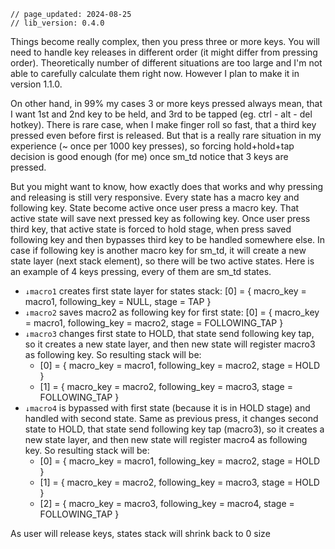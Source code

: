 ```
// page_updated: 2024-08-25
// lib_version: 0.4.0
```

Things become really complex, then you press three or more keys. You will need to handle key releases in different order (it might differ from pressing order). Theoretically number of different situations are too large and I'm not able to carefully calculate them right now. However I plan to make it in version 1.1.0.

On other hand, in 99% my cases 3 or more keys pressed always mean, that I want 1st and 2nd key to be held, and 3rd to be tapped (eg. ctrl - alt - del hotkey). There is rare case, when I make finger roll so fast, that a third key pressed even before first is released. But that is a really rare situation in my experience (~ once per 1000 key presses), so forcing hold+hold+tap decision is good enough (for me) once sm_td notice that 3 keys are pressed.

But you might want to know, how exactly does that works and why pressing and releasing is still very responsive. Every state has a macro key and following key. State become active once user press a macro key. That active state will save next pressed key as following key. Once user press third key, that active state is forced to hold stage, when press saved following key and then bypasses third key to be handled somewhere else. In case if following key is another macro key for sm_td, it will create a new state layer (next stack element), so there will be two active states. Here is an example of 4 keys pressing, every of them are sm_td states.

- `↓macro1` creates first state layer for states stack: [0] = { macro_key = macro1, following_key = NULL, stage = TAP }
- `↓macro2` saves macro2 as following key for first state: [0] = { macro_key = macro1, following_key = macro2, stage = FOLLOWING_TAP }
- `↓macro3` changes first state to HOLD, that state send following key tap, so it creates a new state layer, and then new state will register macro3 as following key. So resulting stack will be:
	* [0] = { macro_key = macro1, following_key = macro2, stage = HOLD }
	* [1] = { macro_key = macro2, following_key = macro3, stage = FOLLOWING_TAP }
- `↓macro4` is bypassed with first state (because it is in HOLD stage) and handled with second state. Same as previous press, it changes second state to HOLD, that state send following key tap (macro3), so it creates a new state layer, and then new state will register macro4 as following key. So resulting stack will be:
	* [0] = { macro_key = macro1, following_key = macro2, stage = HOLD }
	* [1] = { macro_key = macro2, following_key = macro3, stage = HOLD }
	* [2] = { macro_key = macro3, following_key = macro4, stage = FOLLOWING_TAP }

As user will release keys, states stack will shrink back to 0 size
		